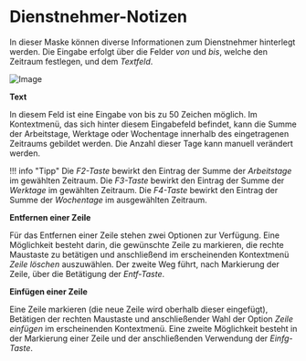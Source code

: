 # Dienstnehmer-Notizen

In dieser Maske können diverse Informationen zum Dienstnehmer hinterlegt werden. Die Eingabe erfolgt über die Felder *von* und *bis*, welche den Zeitraum festlegen, und dem *Textfeld*.

![Image](<img/image140.png>)

**Text**

In diesem Feld ist eine Eingabe von bis zu 50 Zeichen möglich. Im Kontextmenü, das sich hinter diesem Eingabefeld befindet, kann die Summe der Arbeitstage, Werktage oder Wochentage innerhalb des eingetragenen Zeitraums gebildet werden. Die Anzahl dieser Tage kann manuell verändert werden.

!!! info "Tipp"
    Die *F2-Taste* bewirkt den Eintrag der Summe der *Arbeitstage* im gewählten Zeitraum.
    Die *F3-Taste* bewirkt den Eintrag der Summe der *Werktage* im gewählten Zeitraum.
    Die *F4-Taste* bewirkt den Eintrag der Summe der *Wochentage* im ausgewählten Zeitraum.

**Entfernen einer Zeile**

Für das Entfernen einer Zeile stehen zwei Optionen zur Verfügung. Eine Möglichkeit besteht darin, die gewünschte Zeile zu markieren, die rechte Maustaste zu betätigen und anschließend im erscheinenden Kontextmenü *Zeile löschen* auszuwählen. Der zweite Weg führt, nach Markierung der Zeile, über die Betätigung der *Entf-Taste*.

**Einfügen einer Zeile**

Eine Zeile markieren (die neue Zeile wird oberhalb dieser eingefügt), Betätigen der rechten Maustaste und anschließender Wahl der Option *Zeile einfügen* im erscheinenden Kontextmenü. Eine zweite Möglichkeit besteht in der Markierung einer Zeile und der anschließenden Verwendung der *Einfg-Taste*.